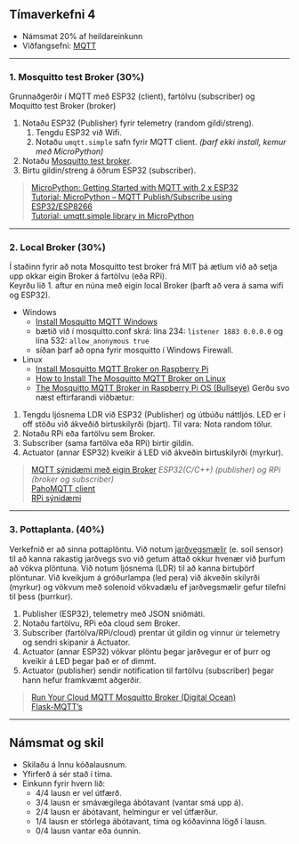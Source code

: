 ## Tímaverkefni 4 

- Námsmat 20% af heildareinkunn
- Viðfangsefni: [MQTT](https://github.com/VESM3/IOT/wiki/MQTT)

<!-- 
Sýnidæmi: [Python: RPi#1 (client) + fartölva (subscriber & publisher) + RPi#2 (actuator) + test.mosquitto](https://github.com/VESM3/IOT/tree/main/Efni/MQTT/RPI)
-->

---

### 1. Mosquitto test Broker (30%) 
Grunnaðgerðir í MQTT með ESP32 (client), fartölvu (subscriber) og Moquitto test Broker (broker)

1. Notaðu ESP32 (Publisher) fyrir telemetry (random gildi/streng). 
   1. Tengdu ESP32 við Wifi.
   1. Notaðu `umqtt.simple` safn fyrir MQTT client. _(þarf ekki install, kemur með MicroPython)_
1. Notaðu [Mosquitto test broker](https://test.mosquitto.org/).
1. Birtu gildin/streng á öðrum ESP32 (subscriber).
   
> [MicroPython: Getting Started with MQTT with 2 x ESP32](https://randomnerdtutorials.com/micropython-mqtt-esp32-esp8266/) <br>
> [Tutorial: MicroPython – MQTT Publish/Subscribe using ESP32/ESP8266](https://www.donskytech.com/micropython-mqtt-esp32-esp8266/) <br>
> [Tutorial: umqtt.simple library in MicroPython](https://www.donskytech.com/umqtt-simple-micropython-tutorial/)

---

### 2. Local Broker (30%)
Í staðinn fyrir að nota Mosquitto test broker frá MIT þá ætlum við að setja upp okkar eigin Broker á fartölvu (eða RPi). <br>
Keyrðu lið 1. aftur en núna með eigin local Broker (þarft að vera á sama wifi og ESP32).
- Windows 
   - [Install Mosquitto MQTT Windows](https://www.donskytech.com/install-mosquitto-mqtt-windows/)
   - bætið við í mosquitto.conf skrá: lína 234: `listener 1883 0.0.0.0` og lína 532: `allow_anonymous true`
   - síðan þarf að opna fyrir mosquitto í Windows Firewall.
- Linux 
   - [Install Mosquitto MQTT Broker on Raspberry Pi](https://randomnerdtutorials.com/how-to-install-mosquitto-broker-on-raspberry-pi/)
   - [How to Install The Mosquitto MQTT Broker on Linux](http://www.steves-internet-guide.com/install-mosquitto-linux/)
   - [The Mosquitto MQTT Broker in Raspberry Pi OS (Bullseye)](https://www.sigmdel.ca/michel/ha/rpi/mosquitto_rpios_bullseye_en.html)
Gerðu svo næst eftirfarandi viðbætur:
1. Tengdu ljósnema LDR við ESP32 (Publisher) og útbúðu náttljós. LED er í off stöðu við ákveðið birtuskilyrði (bjart). Til vara: Nota random tölur.  
1. Notaðu RPi eða fartölvu sem Broker. 
1. Subscriber (sama fartölva eða RPi) birtir gildin. 
1. Actuator (annar ESP32) kveikir á LED við ákveðin birtuskilyrði (myrkur).

> [MQTT sýnidæmi með eigin Broker](https://github.com/VESM3/IOT/blob/main/Efni/MQTT/MQTTBroker.md) _ESP32(C/C++) (publisher) og RPi (broker og subscriber)_ <br>
> [PahoMQTT client](https://github.com/VESM3/IOT/blob/main/Efni/MQTT/PahoMQTTClient.md) <br>
> [RPi sýnidæmi](https://github.com/VESM3/IOT/tree/main/Efni/MQTT/RPI)

---

### 3. Pottaplanta. (40%)

Verkefnið er að sinna pottaplöntu. Við notum [jarðvegsmælir](https://github.com/VESM3/IOT/blob/main/Efni/soilsensor.md) (e. soil sensor) til að kanna rakastig jarðvegs svo við getum áttað okkur hvenær við þurfum að vökva plöntuna. Við notum ljósnema (LDR) til að kanna birtuþörf plöntunar. Við kveikjum á gróðurlampa (led pera) við ákveðin skilyrði (myrkur) og vökvum með solenoid vökvadælu ef jarðvegsmælir gefur tilefni til þess (þurrkur). 

1. Publisher (ESP32), telemetry með JSON sniðmáti.
1. Notaðu fartölvu, RPi eða cloud sem Broker.
1. Subscriber (fartölva/RPi/cloud) prentar út gildin og vinnur úr telemetry og sendri skipanir á Actuator.
1. Actuator (annar ESP32) vökvar plöntu þegar jarðvegur er of þurr og kveikir á LED þegar það er of dimmt. 
1. Actuator (publisher) sendir notification til fartölvu (subscriber) þegar hann hefur framkvæmt aðgerðir.

> [Run Your Cloud MQTT Mosquitto Broker (Digital Ocean)](https://randomnerdtutorials.com/cloud-mqtt-mosquitto-broker-access-anywhere-digital-ocean/) <br>
> [Flask-MQTT’s](https://flask-mqtt.readthedocs.io/en/latest/)

<!--
https://github.com/microsoft/IoT-For-Beginners/blob/main/2-farm/lessons/3-automated-plant-watering/README.md
-->

<!--
- [Access Node-RED Dashboard from Anywhere using Digital Ocean](https://randomnerdtutorials.com/access-node-red-dashboard-anywhere-digital-ocean/)  
- [Getting Started with Node-RED Dashboard on Raspberry Pi](https://randomnerdtutorials.com/getting-started-node-red-dashboard/)  
-->

---

## Námsmat og skil

- Skilaðu á Innu kóðalausnum.
- Yfirferð á sér stað í tíma. 
- Einkunn fyrir hvern lið: 
    - 4/4 lausn er vel útfærð.
    - 3/4 lausn er smávægilega ábótavant (vantar smá upp á).
    - 2/4 lausn er ábótavant, helmingur er vel útfærður.
    - 1/4 lausn er stórlega ábótavant, tíma og kóðavinna lögð í lausn.
    - 0/4 lausn vantar eða óunnin.

<!--
Pælingar:
- [ ] hætta að nota Mosquitto test Broker?.
- [ ] Setja upp local Broker með fartölvu og sleppa Rpi?.
-->
